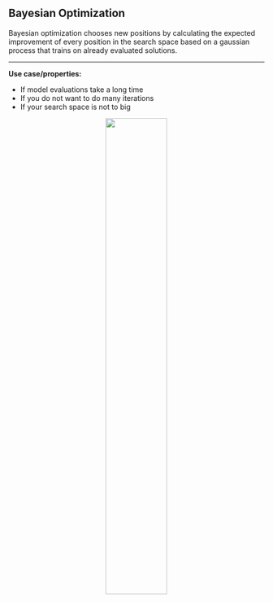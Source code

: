 ## Bayesian Optimization
Bayesian optimization chooses new positions by calculating the expected improvement of every position in the search space based on a gaussian process that trains on already evaluated solutions.

---

**Use case/properties:**
- If model evaluations take a long time
- If you do not want to do many iterations
- If your search space is not to big

<p align="center">
<img src="./plots/search_paths/Bayesian.svg" width= 49%/>
</p>

<br>

